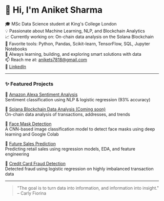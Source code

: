 # 👋 Hi, I'm Aniket Sharma

🎓 MSc Data Science student at King's College London  
💡 Passionate about Machine Learning, NLP, and Blockchain Analytics  
📈 Currently working on: On-chain data analysis on the Solana Blockchain  
🧰 Favorite tools: Python, Pandas, Scikit-learn, TensorFlow, SQL, Jupyter Notebooks  
🚀 Always learning, building, and exploring smart solutions with data  
📫 Reach me at: [anikets7818@gmail.com](mailto:anikets7818@gmail.com)  
🔗 [LinkedIn](https://www.linkedin.com/in/aniketsharma-ds/)

---

### ✨ Featured Projects

🔹 [Amazon Alexa Sentiment Analysis](https://github.com/Aniket381/Amazon-Alexa-Reviews)  
Sentiment classification using NLP & logistic regression (93% accuracy)

🔹 [Solana Blockchain Data Analysis (Coming soon)](#)  
On-chain data analysis of transactions, addresses, and trends

🔹 [Face Mask Detection](https://github.com/Aniket381/face-mask-detection)  
A CNN-based image classification model to detect face masks using deep learning and Google Colab

🔹 [Future Sales Prediction](https://github.com/Aniket381/Future_Sales_Prediction)  
Predicting retail sales using regression models, EDA, and feature engineering

🔹 [Credit Card Fraud Detection](https://github.com/Aniket381/Credit_Card_Fraud_Detection)  
Detected fraud using logistic regression on highly imbalanced transaction data

---

> "The goal is to turn data into information, and information into insight." – Carly Fiorina
